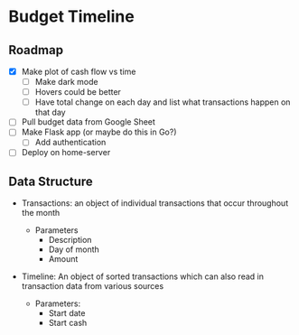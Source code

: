 # Budget Timeline

## Roadmap
- [x] Make plot of cash flow vs time
    - [ ] Make dark mode
    - [ ] Hovers could be better
    - [ ] Have total change on each day and list what transactions happen on that day
- [ ] Pull budget data from Google Sheet
- [ ] Make Flask app (or maybe do this in Go?)
   - [ ] Add authentication
- [ ] Deploy on home-server

## Data Structure
- Transactions: an object of individual transactions that occur throughout the month
    - Parameters
      - Description
      - Day of month
      - Amount

- Timeline: An object of sorted transactions which can also read in transaction data from various sources
   - Parameters:
      - Start date
      - Start cash
